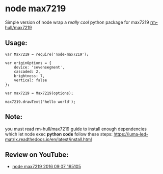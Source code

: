 # node max7219

Simple version of node wrap a _really cool_ python package for max7219 [rm-hull/max7219](https://github.com/rm-hull/max7219)

## Usage:

    var Max7219 = require('node-max7219');

    var originOptions = {
    	device: 'sevensegment',
    	cascaded: 2,
    	brightness: 7,
    	vertical: false
    };

    var max7219 = Max7219(options);

    max7219.drawText('hello world');

## Note:

you must read rm-hull/max7219 guide
to install enough dependencies which let node exec **python code**
follow these steps: https://luma-led-matrix.readthedocs.io/en/latest/install.html

## Review on YouTube:

- [node max7219 2016 09 07 195105 ](https://www.youtube.com/watch?v=4vBFxDvuNFI)
